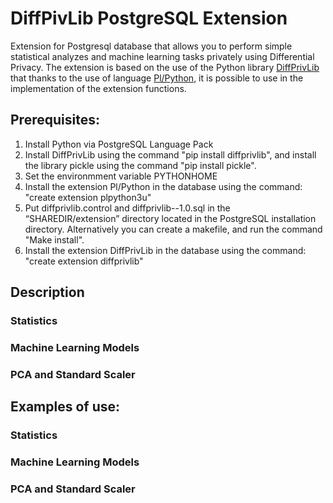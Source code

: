 # DiffPivLib PostgreSQL Extension 
Extension for Postgresql database that allows you to perform simple statistical analyzes and machine learning tasks privately using Differential Privacy. 
The extension is based on the use of the Python library [DiffPrivLib](https://github.com/IBM/differential-privacy-library) that thanks to the use of language [Pl/Python](https://www.postgresql.org/docs/10/plpython.html), it is possible to use in the implementation of the extension functions.
## Prerequisites:
1. Install Python via PostgreSQL Language Pack
2. Install DiffPrivLib using the command "pip install diffprivlib", and install the library pickle using the command "pip install pickle".
3. Set the environmment variable PYTHONHOME
4. Install the extension Pl/Python in the database using the command: "create extension plpython3u"
5. Put diffprivlib.control and diffprivlib--1.0.sql in the “SHAREDIR/extension” directory located in the PostgreSQL installation directory. Alternatively you can create a makefile, and run the command "Make install".
6. Install the extension DiffPrivLib in the database using the command: "create extension diffprivlib"
## Description
### Statistics

### Machine Learning Models

### PCA and Standard Scaler

## Examples of use:
### Statistics

### Machine Learning Models

### PCA and Standard Scaler
